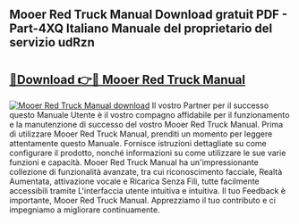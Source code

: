 ## Mooer Red Truck Manual Download gratuit PDF - Part-4XQ Italiano Manuale del proprietario del servizio udRzn

# <h2><a href="http://dff426k.blite.top/?on=Mooer+Red+Truck+Manual">🔗Download 👉🔴 Mooer Red Truck Manual</a></h2>

[![Mooer Red Truck Manual download](https://i.imgur.com/lujVjoI.png)](http://dff426k.blite.top/?on=Mooer+Red+Truck+Manual)
Il vostro Partner per il successo questo Manuale Utente è il vostro compagno affidabile per il funzionamento e la manutenzione di successo del vostro Mooer Red Truck Manual. Prima di utilizzare Mooer Red Truck Manual, prenditi un momento per leggere attentamente questo Manuale. Fornisce istruzioni dettagliate su come configurare il prodotto, nonché informazioni su come utilizzare le sue varie funzioni e capacità. Mooer Red Truck Manual ha un'impressionante collezione di funzionalità avanzate, tra cui riconoscimento facciale, Realtà Aumentata, attivazione vocale e Ricarica Senza Fili, tutte facilmente accessibili tramite L'interfaccia utente intuitiva e intuitiva. Il tuo Feedback è importante, Mooer Red Truck Manual. Apprezziamo il tuo contributo e ci impegniamo a migliorare continuamente.
